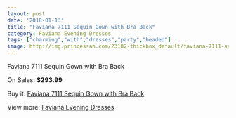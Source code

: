 ```yaml
---
layout: post
date: '2018-01-13'
title: "Faviana 7111 Sequin Gown with Bra Back"
category: Faviana Evening Dresses
tags: ["charming","with","dresses","party","beaded"]
image: http://img.princessan.com/23182-thickbox_default/faviana-7111-sequin-gown-with-bra-back.jpg
---
```

Faviana 7111 Sequin Gown with Bra Back

On Sales: **$293.99**
<a href="https://www.princessan.com/en/10498-faviana-7111-sequin-gown-with-bra-back.html"><amp-img layout="responsive" width="600" height="600" src="//img.princessan.com/23182-thickbox_default/faviana-7111-sequin-gown-with-bra-back.jpg" alt="Faviana 7111 Sequin Gown with Bra Back 0" /></a>

Buy it: [Faviana 7111 Sequin Gown with Bra Back](https://www.princessan.com/en/10498-faviana-7111-sequin-gown-with-bra-back.html "Faviana 7111 Sequin Gown with Bra Back")

View more: [Faviana Evening Dresses](https://www.princessan.com/en/80- "Faviana Evening Dresses")